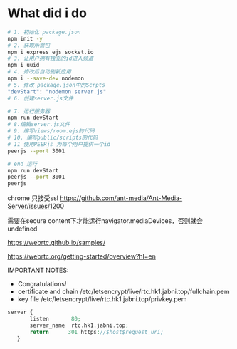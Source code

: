# What did i do

``` bash
# 1. 初始化 package.json
npm init -y
# 2. 获取所需包
npm i express ejs socket.io
# 3. 让用户拥有独立的id进入频道
npm i uuid 
# 4. 修改后自动刷新应用
npm i --save-dev nodemon
# 5. 修改 package.json中的Scrpts
"devStart": "nodemon server.js"
# 6. 创建server.js文件

# 7. 运行服务器
npm run devStart
# 8.编辑server.js文件
# 9. 编写views/room.ejs的代码
# 10. 编写public/scripts的代码
# 11 使用PEERjs 为每个用户提供一个id
peerjs --port 3001

# end 运行
npm run devStart
peerjs --port 3001
peerjs 
```

chrome 只接受ssl https://github.com/ant-media/Ant-Media-Server/issues/1200

需要在secure content下才能运行navigator.mediaDevices，否则就会undefined

https://webrtc.github.io/samples/

https://webrtc.org/getting-started/overview?hl=en

IMPORTANT NOTES:
 - Congratulations! 
 - certificate and chain
   /etc/letsencrypt/live/rtc.hk1.jabni.top/fullchain.pem
 - key file
   /etc/letsencrypt/live/rtc.hk1.jabni.top/privkey.pem

```php
server {
       listen       80; 
       server_name  rtc.hk1.jabni.top;
       return      301 https://$host$request_uri;
   }
```